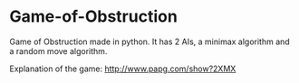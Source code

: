 # Game-of-Obstruction

Game of Obstruction made in python. It has 2 AIs, a minimax algorithm and a random move algorithm.

Explanation of the game: http://www.papg.com/show?2XMX


